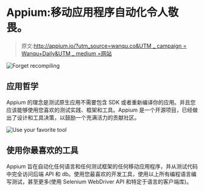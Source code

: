 # Appium:移动应用程序自动化令人敬畏。

> 原文:[http://appium.io/?utm_source=wanqu.co&UTM _ campaign = Wanqu+Daily&UTM _ medium =网站](http://appium.io/?utm_source=wanqu.co&utm_campaign=Wanqu+Daily&utm_medium=website)

![Forget recompiling](../Images/075047758ce49ca4d5d43902af955977.png)

## 应用哲学

Appium 的理念是测试原生应用不需要包含 SDK 或者重新编译你的应用。并且您应该能够使用您喜欢的测试实践、框架和工具。Appium 是一个开源项目，已经做出了设计和工具决策，以鼓励一个充满活力的贡献社区。

![Use your favorite tool](../Images/0ace7224ccc8c2c777f67fd861e02d83.png)

## 使用你最喜欢的工具

Appium 旨在自动化任何语言和任何测试框架的任何移动应用程序，并从测试代码中完全访问后端 API 和 db。使用您最喜欢的开发工具，使用以上所有编程语言编写测试，甚至更多(使用 Selenium WebDriver API 和特定于语言的客户端库)。
